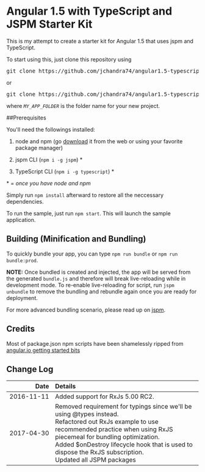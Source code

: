 # Angular 1.5 with TypeScript and JSPM Starter Kit

This is my attempt to create a starter kit for Angular 1.5 that uses jspm and TypeScript.

To start using this, just clone this repository using
<pre>
git clone https://github.com/jchandra74/angular1.5-typescript-jspm-starter-kit.git
</pre>

or

<pre>
git clone https://github.com/jchandra74/angular1.5-typescript-jspm-starter-kit.git <i>MY_APP_FOLDER</i>
</pre>
where *`MY_APP_FOLDER`* is the folder name for your new project.

##Prerequisites

You'll need the followings installed:

1. node and npm (go [download](https://nodejs.org) it from the web or using your favorite package manager)

2. jspm CLI (`npm i -g jspm`) *

3. TypeScript CLI (`npm i -g typescript`) *

\* = *once you have node and npm*

Simply run `npm install` afterward to restore all the neccessary dependencies.

To run the sample, just run `npm start`.  This will launch the sample application.

## Building (Minification and Bundling)

To quickly bundle your app, you can type `npm run bundle` or `npm run bundle:prod`.

**NOTE:** Once bundled is created and injected, the app will be served from the generated `bundle.js` and therefore will break live-reloading while in development mode.
To re-enable live-reloading for script, run `jspm unbundle` to remove the bundling and rebundle again once you are ready for deployment.  

For more advanced bundling scenario, please read up on [jspm](https://github.com/jspm/jspm-cli).

## Credits
Most of package.json npm scripts have been shamelessly ripped from [angular.io getting started bits](https://angular.io/docs/ts/latest/quickstart.html)

## Change Log

| Date       |Details |
|-----------:|:-------|
| 2016-11-11 | Added support for RxJs 5.00 RC2. |
| <nobr>2017-04-30</nobr> | Removed requirement for typings since we'll be using @types instead.<br>Refactored out RxJs example to use recommended practice when using RxJS piecemeal for bundling optimization.<br>Added $onDestroy lifecycle hook that is used to dispose the RxJS subscription.<br>Updated all JSPM packages |
